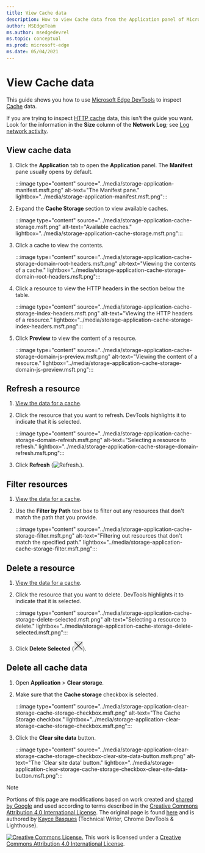 ```yaml
---
title: View Cache data
description: How to view Cache data from the Application panel of Microsoft Edge DevTools.
author: MSEdgeTeam
ms.author: msedgedevrel
ms.topic: conceptual
ms.prod: microsoft-edge
ms.date: 05/04/2021
---
```

<!-- Copyright Kayce Basques

   Licensed under the Apache License, Version 2.0 (the "License");
   you may not use this file except in compliance with the License.
   You may obtain a copy of the License at

       https://www.apache.org/licenses/LICENSE-2.0

   Unless required by applicable law or agreed to in writing, software
   distributed under the License is distributed on an "AS IS" BASIS,
   WITHOUT WARRANTIES OR CONDITIONS OF ANY KIND, either express or implied.
   See the License for the specific language governing permissions and
   limitations under the License.  -->
# View Cache data

This guide shows you how to use [Microsoft Edge DevTools](../../devtools-guide-chromium/overview.md) to inspect [Cache](https://developer.mozilla.org/docs/Web/API/Cache) data.

If you are trying to inspect [HTTP cache](https://developer.mozilla.org/docs/Web/HTTP/Caching) data, this isn't the guide you want.  Look for the information in the **Size** column of the **Network Log**; see [Log network activity](../network/index.md#log-network-activity).


<!-- ====================================================================== -->
## View cache data

1. Click the **Application** tab to open the **Application** panel.  The **Manifest** pane usually opens by default.

   :::image type="content" source="../media/storage-application-manifest.msft.png" alt-text="The Manifest pane." lightbox="../media/storage-application-manifest.msft.png":::

1. Expand the **Cache Storage** section to view available caches.

   :::image type="content" source="../media/storage-application-cache-storage.msft.png" alt-text="Available caches." lightbox="../media/storage-application-cache-storage.msft.png":::

1. Click a cache to view the contents.

   :::image type="content" source="../media/storage-application-cache-storage-domain-root-headers.msft.png" alt-text="Viewing the contents of a cache." lightbox="../media/storage-application-cache-storage-domain-root-headers.msft.png":::

1. Click a resource to view the HTTP headers in the section below the table.

   :::image type="content" source="../media/storage-application-cache-storage-index-headers.msft.png" alt-text="Viewing the HTTP headers of a resource." lightbox="../media/storage-application-cache-storage-index-headers.msft.png":::

1. Click **Preview** to view the content of a resource.

   :::image type="content" source="../media/storage-application-cache-storage-domain-js-preview.msft.png" alt-text="Viewing the content of a resource." lightbox="../media/storage-application-cache-storage-domain-js-preview.msft.png":::


<!-- ====================================================================== -->
## Refresh a resource

1. [View the data for a cache](#view-cache-data).
1. Click the resource that you want to refresh.  DevTools highlights it to indicate that it is selected.

   :::image type="content" source="../media/storage-application-cache-storage-domain-refresh.msft.png" alt-text="Selecting a resource to refresh." lightbox="../media/storage-application-cache-storage-domain-refresh.msft.png":::

1. Click **Refresh** (![Refresh.](../media/refresh-icon.msft.png)).


<!-- ====================================================================== -->
## Filter resources

1. [View the data for a cache](#view-cache-data).

1. Use the **Filter by Path** text box to filter out any resources that don't match the path that you provide.

   :::image type="content" source="../media/storage-application-cache-storage-filter.msft.png" alt-text="Filtering out resources that don't match the specified path." lightbox="../media/storage-application-cache-storage-filter.msft.png":::


<!-- ====================================================================== -->
## Delete a resource

1. [View the data for a cache](#view-cache-data).

1. Click the resource that you want to delete.  DevTools highlights it to indicate that it is selected.

   :::image type="content" source="../media/storage-application-cache-storage-delete-selected.msft.png" alt-text="Selecting a resource to delete." lightbox="../media/storage-application-cache-storage-delete-selected.msft.png":::

1. Click **Delete Selected** (![Delete Selected.](../media/delete-icon.msft.png)).


<!-- ====================================================================== -->
## Delete all cache data

1. Open **Application** > **Clear storage**.

1. Make sure that the **Cache storage** checkbox is selected.

   :::image type="content" source="../media/storage-application-clear-storage-cache-storage-checkbox.msft.png" alt-text="The Cache Storage checkbox." lightbox="../media/storage-application-clear-storage-cache-storage-checkbox.msft.png":::

1. Click the **Clear site data** button.

   :::image type="content" source="../media/storage-application-clear-storage-cache-storage-checkbox-clear-site-data-button.msft.png" alt-text="The 'Clear site data' button." lightbox="../media/storage-application-clear-storage-cache-storage-checkbox-clear-site-data-button.msft.png":::


<!-- ====================================================================== -->
> [!NOTE]
> Portions of this page are modifications based on work created and [shared by Google](https://developers.google.com/terms/site-policies) and used according to terms described in the [Creative Commons Attribution 4.0 International License](https://creativecommons.org/licenses/by/4.0).
> The original page is found [here](https://developers.google.com/web/tools/chrome-devtools/storage/cache) and is authored by [Kayce Basques](https://developers.google.com/web/resources/contributors#kayce-basques) (Technical Writer, Chrome DevTools \& Lighthouse).

[![Creative Commons License.](https://i.creativecommons.org/l/by/4.0/88x31.png)](https://creativecommons.org/licenses/by/4.0)
This work is licensed under a [Creative Commons Attribution 4.0 International License](https://creativecommons.org/licenses/by/4.0).

